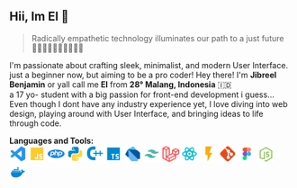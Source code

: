 ## Hii, Im El 👋

> Radically empathetic technology illuminates our path to a just future<br>
> ✊🏻✊🏼✊🏽✊🏾✊🏿

I'm passionate about crafting sleek, minimalist, and modern User Interface.
just a beginner now, but aiming to be a pro coder!
Hey there! I'm **Jibreel Benjamin** or yall call me **El** from **28° Malang, Indonesia** 🇮🇩 <br>
a 17 yo- student with a big passion for front-end development i guess... Even though I dont have any industry experience yet, I love diving into web design, playing around with User Interface, and bringing ideas to life through code.

**Languages and Tools:**
<br>
<img src="https://raw.githubusercontent.com/material-extensions/vscode-material-icon-theme/refs/heads/main/icons/vscode.svg" alt="VSCode" height="30"/> 
<img src="https://raw.githubusercontent.com/material-extensions/vscode-material-icon-theme/refs/heads/main/icons/javascript.svg" alt="Javascript" height="30"/> 
<img src="https://raw.githubusercontent.com/material-extensions/vscode-material-icon-theme/refs/heads/main/icons/php.svg" alt="PHP" height="30"/> 
<img src="https://raw.githubusercontent.com/material-extensions/vscode-material-icon-theme/refs/heads/main/icons/python.svg" alt="Python" height="30"/> 
<img src="https://raw.githubusercontent.com/material-extensions/vscode-material-icon-theme/refs/heads/main/icons/cpp.svg" alt="CPP" height="30"/> 
<img src="https://raw.githubusercontent.com/material-extensions/vscode-material-icon-theme/refs/heads/main/icons/typescript.svg" alt="Typescirpt" height="30"/> 
<img src="https://raw.githubusercontent.com/material-extensions/vscode-material-icon-theme/refs/heads/main/icons/dart.svg" alt="Dart" height="30"/> 
<img src="https://raw.githubusercontent.com/material-extensions/vscode-material-icon-theme/refs/heads/main/icons/tailwindcss.svg" alt="TailwindCSS" height="30"/> 
<img src="https://raw.githubusercontent.com/material-extensions/vscode-material-icon-theme/refs/heads/main/icons/laravel.svg" alt="Laravel" height="30"/> 
<img src="https://raw.githubusercontent.com/material-extensions/vscode-material-icon-theme/refs/heads/main/icons/react.svg" alt="React" height="30"/> 
<img src="https://raw.githubusercontent.com/material-extensions/vscode-material-icon-theme/refs/heads/main/icons/vite.svg" alt="Vite" height="30"/> 
<img src="https://raw.githubusercontent.com/material-extensions/vscode-material-icon-theme/refs/heads/main/icons/git.svg" alt="Git" height="30"/> 
<img src="https://raw.githubusercontent.com/material-extensions/vscode-material-icon-theme/refs/heads/main/icons/figma.svg" alt="Figma" height="30"/> 
<img src="https://raw.githubusercontent.com/material-extensions/vscode-material-icon-theme/refs/heads/main/icons/nodejs.svg" alt="NodeJS" height="30"/> 
<img src="https://raw.githubusercontent.com/material-extensions/vscode-material-icon-theme/refs/heads/main/icons/docker.svg" alt="Docker" height="30"/> 

